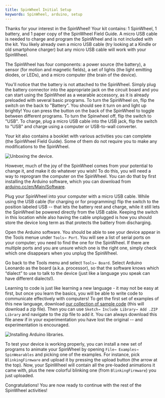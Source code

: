 ```yaml
---
title: SpinWheel Initial Setup
keywords: SpinWheel, arduino, setup
---
```


Thanks for your interest in the SpinWheel! Your kit contains: 1 SpinWheel, 1 battery, and 1 paper copy of the SpinWheel Field Guide. A micro USB cable is needed to charge and program the SpinWheel and is not included with the kit. You likely already own a micro USB cable (try looking at a Kindle or old smartphone charger) but any micro USB cable will work with your SpinWheel.

The SpinWheel has four components: a power source (the battery), a sensor (for motion and magnetic fields), a set of lights (the light emitting diodes, or LEDs), and a micro computer (the brain of the device).

You'll notice that the battery is not attached to the SpinWheel. Simply plug the battery connector into the appropriate jack on the circuit board and you can start using the SpinWheel as a wearable accessory, as it is already preloaded with several basic programs. To turn the SpinWheel on, flip the switch on the back to "Battery". You should see it turn on and light up brightly! You can press the button on the back of the SpinWheel to toggle between different programs. To turn the Spinwheel off, flip the switch to "USB". To charge, plug a micro USB cable into the USB jack, flip the switch to "USB" and charge using a computer or USB-to-wall converter.

Your kit also contains a booklet with various activities you can complete (the SpinWheel Field Guide). Some of them do not require you to make any modifications to the SpinWheel.

![Unboxing the device.](/images/quickstart/unboxing.small.png "Unboxing the device.")

However, much of the joy of the SpinWheel comes from your potential to change it, and make it do whatever you wish! To do this, you will need a way to reprogram the computer on the SpinWheel. You can do that by first installing the Arduino software, which you can download from [arduino.cc/en/Main/Software](https://arduino.cc/en/Main/Software).

Plug your SpinWheel into your computer with a micro USB cable. While using the USB cable (for charging or for programming) flip the switch to the position labeled USB -- that lets the battery rest and charge, while it still lets the SpinWheel be powered directly from the USB cable. Keeping the switch in this location while also having the cable unplugged is how you should store the device long term as that protects the battery from discharging.

Open the Arduino software. You should be able to see your device appear in the Tools menue under `Tools→ Port`. You will see a list of serial ports on your computer; you need to find the one for the SpinWheel. If there are multiple ports and you are unsure which one is the right one, simply check which one disappears when you unplug the SpinWheel.

Go back to the Tools menu and select `Tools→ Board`. Select Arduino Leonardo as the board (a.k.a. processor), so that the software knows which “dialect” to use to talk to the device (just like a language you speak can have different dialects!).

Learning to code is just like learning a new language - it may not be easy at first, but once you learn the basics, you will be able to write code to communicate effectively with computers! To get the first set of examples of this new language, download [our collection of sample code](/software/SpinWearablesFirmware.zip) (this will download a zip file). Then you can use `Sketch→ Include Library→ Add .ZIP Library` and navigate to the zip file to add it. You can always download this file anew if in your experimentation you have lost the original -- and experimentation is encouraged.

![Installing Arduino libraries.](/images/quickstart/arduino_library_setup.small.png "Installing Arduino libraries.")

To test your device is working properly, you can install a new set of programs to animate your SpinWheel by opening `File→ Examples→ SpinWearables` and picking one of the examples. For instance, pick `BlinkingFirmware` and upload it by pressing the upload button (the arrow at the top). Now, your SpinWheel will contain all the pre-loaded animations it came with, plus the new colorful blinking one (from `BlinkingFirmware`) you just uploaded.

Congratulations! You are now ready to continue with the rest of the SpinWheel activities!

